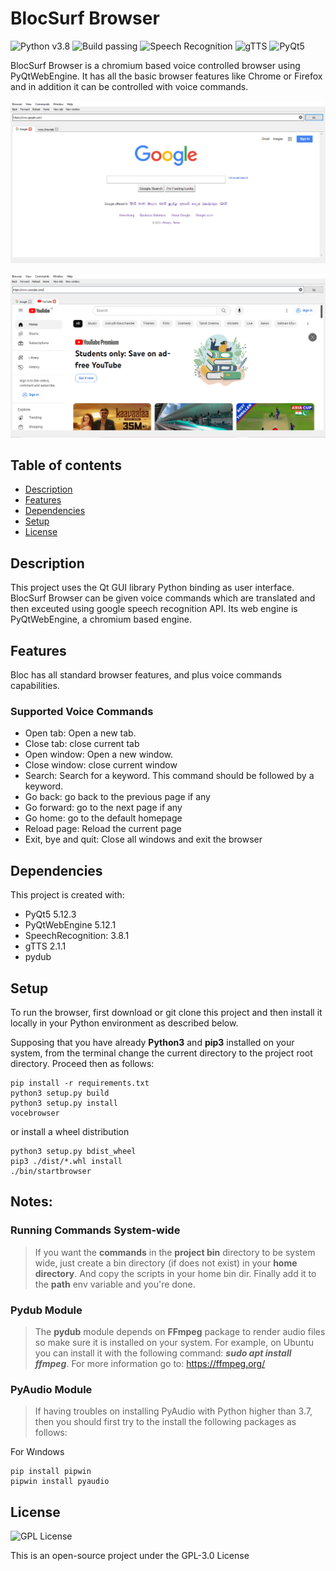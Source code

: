 # BlocSurf Browser

![Python v3.8](https://img.shields.io/github/pipenv/locked/python-version/metabolize/rq-dashboard-on-heroku) ![Build passing](https://img.shields.io/github/workflow/status/actions/toolkit/Main%20workflow) ![Speech Recognition](https://img.shields.io/badge/speech-recognition-important) ![gTTS](https://img.shields.io/badge/gTTS-2.1.1-blueviolet) ![PyQt5](https://img.shields.io/badge/PyQt5-5.12.3-red)


BlocSurf Browser is a chromium based voice controlled browser using PyQtWebEngine. It has all the basic browser features like Chrome or Firefox and in addition it can be controlled with voice commands.

![blocSurf Browser](https://github.com/akashpanda122/blocSurf/blob/main/screenshots/cypher-browser.PNG)

![blocSurf Browser](https://github.com/akashpanda122/blocSurf/blob/main/screenshots/cypher-ss2.PNG)

## Table of contents

* [Description](#description)
* [Features](#features)
* [Dependencies](#dependencies)
* [Setup](#setup)
* [License](#license)

## Description

This project uses the Qt GUI library Python binding as user interface. BlocSurf Browser can be given voice commands which are translated and then exceuted using google speech recognition API. Its web engine is PyQtWebEngine, a chromium based engine.

## Features

Bloc has all standard browser features, and plus voice commands capabilities.

### Supported Voice Commands

- Open tab: Open a new tab.
- Close tab: close current tab
- Open window: Open a new window.
- Close window: close current window
- Search: Search for a keyword. This command should be followed by a keyword.
- Go back: go back to the previous page if any
- Go forward: go to the next page if any
- Go home: go to the default homepage
- Reload page: Reload the current page
- Exit, bye and quit: Close all windows and exit the browser

## Dependencies

This project is created with:

* PyQt5 5.12.3
* PyQtWebEngine 5.12.1
* SpeechRecognition: 3.8.1
* gTTS 2.1.1
* pydub
	
## Setup

To run the browser, first download or git clone this project and then install it locally in your Python environment as described below.

Supposing that you have already **Python3** and **pip3** installed on your system, from the terminal change the current directory to the project root directory. Proceed then as follows:

```
pip install -r requirements.txt
python3 setup.py build
python3 setup.py install
vocebrowser
```

or install a wheel distribution

```
python3 setup.py bdist_wheel
pip3 ./dist/*.whl install
./bin/startbrowser
```

## Notes:

### Running Commands System-wide

> If you want the **commands** in the **project bin** directory to be system wide, just create a bin directory (if does not exist) in your **home directory**. And copy the scripts in your home bin dir.
Finally add it to the **path** env variable and you're  done.

### Pydub Module

> The **pydub** module depends on **FFmpeg** package to render audio files so make sure it is installed on your system. For example, on Ubuntu you can install it with the following command: ***sudo apt install ffmpeg***. For more information go to: https://ffmpeg.org/  

### PyAudio Module

> If having troubles on installing PyAudio with Python higher than 3.7, then you should first try to the install the following packages as follows:

For Wındows
```
pip install pipwin
pipwin install pyaudio
```



## License 

![GPL License](https://img.shields.io/badge/license-GPLv3-green)

This is an open-source project under the GPL-3.0 License
